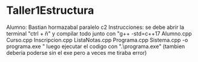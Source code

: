 # Taller1Estructura
Alumno: Bastian hormazabal
paralelo c2
Instrucciones: se debe abrir la terminal "ctrl + ñ" y compilar todo junto con "g++ -std=c++17 Alumno.cpp Curso.cpp Inscripcion.cpp ListaNotas.cpp Programa.cpp Sistema.cpp -o programa.exe
"
luego ejecutar el codigo con ".\programa.exe" (tambien deberia poderse sin el exe pero a veces me tiraba error)
